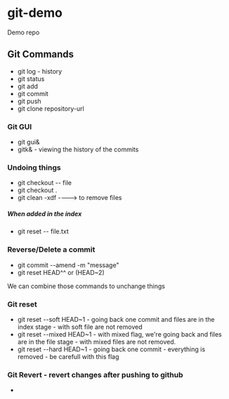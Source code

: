 # git-demo
Demo repo

## Git Commands
* git log - history
* git status
* git add
* git commit
* git push
* git clone repository-url

### Git GUI
* git gui&
* gitk& - viewing the history of the commits

### Undoing things
* git checkout -- file
* git checkout .
* git clean -xdf ----> to remove files

##### When added in the index
* git reset -- file.txt

### Reverse/Delete a commit
* git commit --amend -m "message"
* git reset HEAD^^ or (HEAD~2)

We can combine those commands to unchange things

### Git reset

* git reset --soft HEAD~1 - going back one commit and files are in the index stage - with soft file are not removed
* git reset --mixed HEAD~1 - with mixed flag, we're going back and files are in the file stage - with mixed files are not removed.
* git reset --hard HEAD~1 - going back one commit - everything is removed - be carefull with this flag

### Git Revert - revert changes after pushing to github

* 
